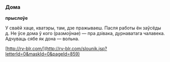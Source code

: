 ### Дома
**прыслоўе**

У сваёй хаце, кватэры, там, дзе пражываеш. Пасля работы ён заўсёды д. Не ўсе дома ў кого (размоўнае) — пра дзівака, дурнаватага чалавека. Адчуваць сябе як дона — вольна.

<a rel="author">[http://rv-blr.com/](http://rv-blr.com/slounik.jsp?letterId=0&maskId=0&pageId=859)</a>
